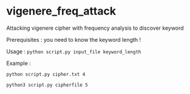 # vigenere_freq_attack

Attacking vigenere cipher with frequency analysis to discover keyword

Prerequisites : you need to know the keyword length !

Usage :
```python script.py input_file keyword_length```

Example :

```python script.py cipher.txt 4```

```python3 script.py cipherfile 5```

